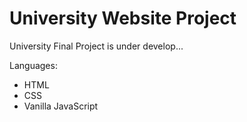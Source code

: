 # University Website Project
University Final Project is under develop...

Languages:
- HTML
- CSS
- Vanilla JavaScript
